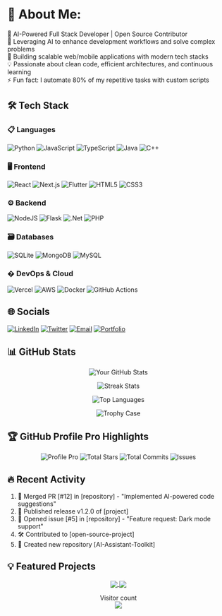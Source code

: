 # 💫 About Me:
🔭 AI-Powered Full Stack Developer | Open Source Contributor  
🌱 Leveraging AI to enhance development workflows and solve complex problems  
🚀 Building scalable web/mobile applications with modern tech stacks  
💡 Passionate about clean code, efficient architectures, and continuous learning  
⚡ Fun fact: I automate 80% of my repetitive tasks with custom scripts  

## 🛠️ Tech Stack
### 📋 Languages
![Python](https://img.shields.io/badge/python-3670A0?style=for-the-badge&logo=python&logoColor=ffdd54)
![JavaScript](https://img.shields.io/badge/JavaScript-F7DF1E?style=for-the-badge&logo=javascript&logoColor=black)
![TypeScript](https://img.shields.io/badge/typescript-%23007ACC.svg?style=for-the-badge&logo=typescript&logoColor=white)
![Java](https://img.shields.io/badge/java-%23ED8B00.svg?style=for-the-badge&logo=openjdk&logoColor=white)
![C++](https://img.shields.io/badge/c++-%2300599C.svg?style=for-the-badge&logo=c%2B%2B&logoColor=white)

### 🖥️ Frontend
![React](https://img.shields.io/badge/react-%2320232a.svg?style=for-the-badge&logo=react&logoColor=%2361DAFB)
![Next.js](https://img.shields.io/badge/Next-black?style=for-the-badge&logo=next.js&logoColor=white)
![Flutter](https://img.shields.io/badge/Flutter-%2302569B.svg?style=for-the-badge&logo=Flutter&logoColor=white)
![HTML5](https://img.shields.io/badge/html5-%23E34F26.svg?style=for-the-badge&logo=html5&logoColor=white)
![CSS3](https://img.shields.io/badge/css3-%231572B6.svg?style=for-the-badge&logo=css3&logoColor=white)

### ⚙️ Backend
![NodeJS](https://img.shields.io/badge/node.js-6DA55F?style=for-the-badge&logo=node.js&logoColor=white)
![Flask](https://img.shields.io/badge/flask-%23000.svg?style=for-the-badge&logo=flask&logoColor=white)
![.Net](https://img.shields.io/badge/.NET-5C2D91?style=for-the-badge&logo=.net&logoColor=white)
![PHP](https://img.shields.io/badge/php-%23777BB4.svg?style=for-the-badge&logo=php&logoColor=white)

### 🗃️ Databases
![SQLite](https://img.shields.io/badge/sqlite-%2307405e.svg?style=for-the-badge&logo=sqlite&logoColor=white)
![MongoDB](https://img.shields.io/badge/MongoDB-%234ea94b.svg?style=for-the-badge&logo=mongodb&logoColor=white)
![MySQL](https://img.shields.io/badge/mysql-%2300f.svg?style=for-the-badge&logo=mysql&logoColor=white)

### � DevOps & Cloud
![Vercel](https://img.shields.io/badge/vercel-%23000000.svg?style=for-the-badge&logo=vercel&logoColor=white)
![AWS](https://img.shields.io/badge/AWS-%23FF9900.svg?style=for-the-badge&logo=amazon-aws&logoColor=white)
![Docker](https://img.shields.io/badge/docker-%230db7ed.svg?style=for-the-badge&logo=docker&logoColor=white)
![GitHub Actions](https://img.shields.io/badge/github%20actions-%232671E5.svg?style=for-the-badge&logo=githubactions&logoColor=white)

## 🌐 Socials
[![LinkedIn](https://img.shields.io/badge/LinkedIn-0077B5?style=for-the-badge&logo=linkedin&logoColor=white)](https://linkedin.com/in/juny-owusu-581a5527a)
[![Twitter](https://img.shields.io/badge/Twitter-1DA1F2?style=for-the-badge&logo=twitter&logoColor=white)](https://twitter.com/yourhandle)
[![Email](https://img.shields.io/badge/Email-D14836?style=for-the-badge&logo=gmail&logoColor=white)](mailto:junyappteam@gmail.com)
[![Portfolio](https://img.shields.io/badge/Portfolio-%23000000.svg?style=for-the-badge&logo=firefox&logoColor=#FF7139)](https://yourportfolio.com)

## 📊 GitHub Stats
<div align="center">
  
![Your GitHub Stats](https://github-readme-stats.vercel.app/api?username=Juny&show_icons=true&theme=radical&hide_border=true&include_all_commits=true&count_private=true&show=reviews,discussions_started,discussions_answered)

![Streak Stats](https://github-readme-streak-stats.herokuapp.com/?user=Juny&theme=radical&hide_border=true&date_format=M%20j%5B%2C%20Y%5D&dates=737373&sideLabels=FFFFFF&currStreakNum=FFFFFF&sideNums=FFFFFF&currStreakLabel=FFFFFF)

![Top Languages](https://github-readme-stats.vercel.app/api/top-langs/?username=Juny&layout=compact&theme=radical&hide_border=true&langs_count=6)

![Trophy Case](https://github-profile-trophy.vercel.app/?username=Juny&theme=radical&no-frame=true&row=2&column=4)

</div>

## 🏆 GitHub Profile Pro Highlights
<div align="center">
  
![Profile Pro](https://img.shields.io/badge/GitHub%20Profile%20Pro-⭐-brightgreen?style=for-the-badge)
![Total Stars](https://img.shields.io/badge/Total%20Stars-50+-blue?style=for-the-badge)
![Total Commits](https://img.shields.io/badge/Total%20Commits-50+-yellow?style=for-the-badge)
![Issues](https://img.shields.io/badge/Issues-5--14-red?style=for-the-badge)

</div>

## 🔥 Recent Activity
<!--START_SECTION:activity-->
1. 🎉 Merged PR [#12] in [repository] - "Implemented AI-powered code suggestions"
2. 🚀 Published release v1.2.0 of [project]
3. 💪 Opened issue [#5] in [repository] - "Feature request: Dark mode support"
4. 🛠️ Contributed to [open-source-project]
5. 📝 Created new repository [AI-Assistant-Toolkit]
<!--END_SECTION:activity-->

## 💡 Featured Projects
<div align="center">
  <a href="https://github.com/Juny/project1">
    <img align="center" src="https://github-readme-stats.vercel.app/api/pin/?username=Juny&repo=project1&theme=radical" />
  </a>
  <a href="https://github.com/Juny/project2">
    <img align="center" src="https://github-readme-stats.vercel.app/api/pin/?username=Juny&repo=project2&theme=radical" />
  </a>
</div>

<p align="center"> 
  Visitor count<br>
  <img src="https://profile-counter.glitch.me/Juny/count.svg" />
</p>
